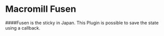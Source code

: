 Macromill Fusen
===============

####Fusen is the sticky in Japan. This Plugin is possible to save the state using a callback.

